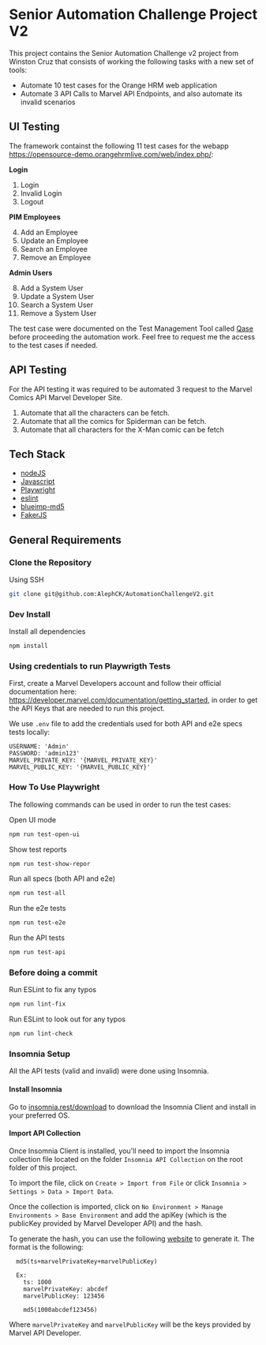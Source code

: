 # Senior Automation Challenge Project V2
This project contains the Senior Automation Challenge v2 project from Winston Cruz that consists of working the following tasks with a new set of tools:
- Automate 10 test cases for the Orange HRM web application
- Automate 3 API Calls to Marvel API Endpoints, and also automate its invalid scenarios

## UI Testing
The framework containst the following 11 test cases for the webapp https://opensource-demo.orangehrmlive.com/web/index.php/:

**Login**

1. Login
2. Invalid Login
3. Logout

**PIM Employees**

4. Add an Employee
5. Update an Employee
6. Search an Employee
7. Remove an Employee

**Admin Users**

8. Add a System User
9. Update a System User
10. Search a System User
11. Remove a System User

The test case were documented on the Test Management Tool called [Qase](https://app.qase.io) before proceeding the automation work. Feel free to request me the access to the test cases if needed.

## API Testing
For the API testing it was required to be automated 3 request to the Marvel Comics API Marvel Developer Site.
1. Automate that all the characters can be fetch.
2. Automate that all the comics for Spiderman can be fetch.
3. Automate that all characters for the X-Man comic can be fetch

## Tech Stack
- [nodeJS](https://nodejs.org/en/about/)
- [Javascript](https://developer.mozilla.org/en-US/docs/Learn/Getting_started_with_the_web/JavaScript_basics)
- [Playwright](https://playwright.dev/)
- [eslint](https://www.npmjs.com/package/eslint)
- [blueimp-md5](https://www.npmjs.com/package/blueimp-md5)
- [FakerJS](http://marak.github.io/faker.js/)

## General Requirements

### Clone the Repository
Using SSH
```bash
git clone git@github.com:AlephCK/AutomationChallengeV2.git
```

### Dev Install

Install all dependencies

```bash
npm install
```

### Using credentials to run Playwrigth Tests
First, create a Marvel Developers account and follow their official documentation here: https://developer.marvel.com/documentation/getting_started, in order to get the API Keys that are needed to run this project.

We use `.env` file to add the credentials used for both API and e2e specs tests locally:

```
USERNAME: 'Admin'
PASSWORD: 'admin123'
MARVEL_PRIVATE_KEY: '{MARVEL_PRIVATE_KEY}'
MARVEL_PUBLIC_KEY: '{MARVEL_PUBLIC_KEY}'
```

### How To Use Playwright
The following commands can be used in order to run the test cases:

Open UI mode
```bash
npm run test-open-ui
```

Show test reports
```bash
npm run test-show-repor
```

Run all specs (both API and e2e)
```bash
npm run test-all
```

Run the e2e tests
```bash
npm run test-e2e
```

Run the API tests
```bash
npm run test-api
```

### Before doing a commit

Run ESLint to fix any typos
```bash
npm run lint-fix
```

Run ESLint to look out for any typos
```bash
npm run lint-check
```

### Insomnia Setup
All the API tests (valid and invalid) were done using Insomnia.

#### Install Insomnia
Go to [insomnia.rest/download](https://insomnia.rest/download) to download the Insomnia Client and install in your preferred OS.

#### Import API Collection
Once Insomnia Client is installed, you'll need to import the Insomnia collection file located on the folder `Insomnia API Collection` on the root folder of this project.

To import the file, click on `Create > Import from File` or click `Insomnia > Settings > Data > Import Data`.

Once the collection is imported, click on `No Environment > Manage Environments > Base Environment` and add the apiKey (which is the publicKey provided by Marvel Developer API) and the hash.

To generate the hash, you can use the following [website](https://www.md5.cz) to generate it. The format is the following:
```quote
  md5(ts+marvelPrivateKey+marvelPublicKey)

  Ex:
    ts: 1000
    marvelPrivateKey: abcdef
    marvelPublicKey: 123456

    md5(1000abcdef123456)
```

Where `marvelPrivateKey` and `marvelPublicKey` will be the keys provided by Marvel API Developer.